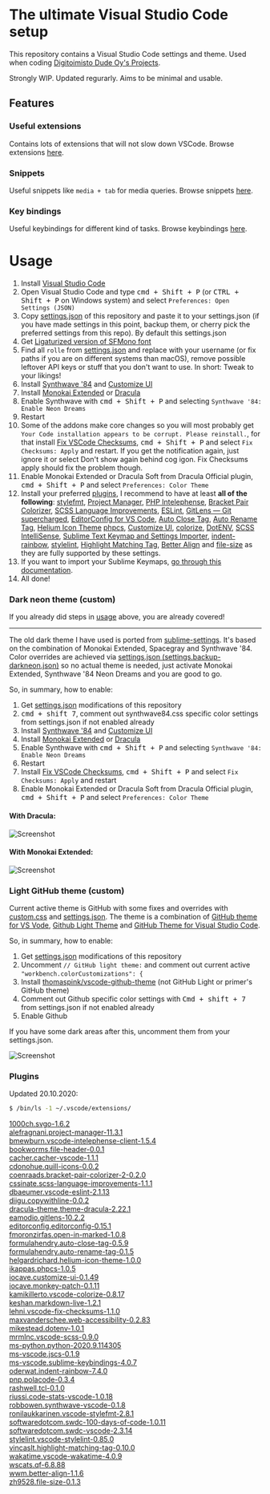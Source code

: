 # The ultimate Visual Studio Code setup

This repository contains a Visual Studio Code settings and theme.
Used when coding [Digitoimisto Dude Oy's Projects](https://github.com/digitoimistodude).

Strongly WIP.
Updated regurarly.
Aims to be minimal and usable.

## Features

### Useful extensions

Contains lots of extensions that will not slow down VSCode. Browse extensions [here](https://github.com/ronilaukkarinen/vscode-settings/tree/master/.vscode/extensions).

### Snippets

Useful snippets like `media + tab` for media queries. Browse snippets [here](https://github.com/ronilaukkarinen/vscode-settings/tree/master/snippets).

### Key bindings

Useful keybindings for different kind of tasks. Browse keybindings [here](https://github.com/ronilaukkarinen/vscode-settings/blob/master/keybindings.json).

# Usage

1. Install [Visual Studio Code](https://code.visualstudio.com/)
2. Open Visual Studio Code and type <kbd>cmd + Shift + P</kbd> (or <kbd>CTRL + Shift + P</kbd> on Windows system) and select `Preferences: Open Settings (JSON)`
3. Copy [settings.json](https://raw.githubusercontent.com/ronilaukkarinen/vscode-settings/master/settings.json) of this repository and paste it to your settings.json (if you have made settings in this point, backup them, or cherry pick the preferred settings from this repo). By default this settings.json
4. Get [Ligaturized version of SFMono font](https://github.com/lemeb/a-better-ligaturizer/blob/master/output-fonts/SFMono.ttf)
5. Find all `rolle` from [settings.json](https://raw.githubusercontent.com/ronilaukkarinen/vscode-settings/master/settings.json) and replace with your username (or fix paths if you are on different systems than macOS), remove possible leftover API keys or stuff that you don't want to use. In short: Tweak to your likings!
6. Install [Synthwave '84](https://marketplace.visualstudio.com/items?itemName=RobbOwen.synthwave-vscode) and [Customize UI](https://marketplace.visualstudio.com/items?itemName=iocave.customize-ui)
7. Install [Monokai Extended](https://marketplace.visualstudio.com/items?itemName=SuperPaintman.monokai-extended) or [Dracula](https://marketplace.visualstudio.com/items?itemName=dracula-theme.theme-dracula)
8. Enable Synthwave with <kbd>cmd + Shift + P</kbd> and selecting `Synthwave '84: Enable Neon Dreams`
9. Restart
10. Some of the addons make core changes so you will most probably get `Your Code installation appears to be corrupt. Please reinstall.`, for that install [Fix VSCode Checksums](https://marketplace.visualstudio.com/items?itemName=lehni.vscode-fix-checksums), <kbd>cmd + Shift + P</kbd> and select `Fix Checksums: Apply` and restart. If you get the notification again, just ignore it or select Don't show again behind cog igon. Fix Checksums apply should fix the problem though.
11. Enable Monokai Extended or Dracula Soft from Dracula Official plugin, <kbd>cmd + Shift + P</kbd> and select `Preferences: Color Theme`
12. Install your preferred [plugins](#plugins), I recommend to have at least **all of the following**: [stylefmt](https://marketplace.visualstudio.com/items?itemName=ronilaukkarinen.vscode-stylefmt), [Project Manager](https://marketplace.visualstudio.com/items?itemName=alefragnani.project-manager), [PHP Intelephense](https://marketplace.visualstudio.com/items?itemName=bmewburn.vscode-intelephense-client), [Bracket Pair Colorizer](https://marketplace.visualstudio.com/items?itemName=coenraads.bracket-pair-colorizer), [SCSS Language Improvements](https://marketplace.visualstudio.com/items?itemName=cssinate.scss-language-improvements), [ESLint](https://marketplace.visualstudio.com/items?itemName=dbaeumer.vscode-eslint), [GitLens — Git supercharged](https://marketplace.visualstudio.com/items?itemName=eamodio.gitlens), [EditorConfig for VS Code](https://marketplace.visualstudio.com/items?itemName=EditorConfig.EditorConfig), [Auto Close Tag](https://marketplace.visualstudio.com/items?itemName=formulahendry.auto-close-tag), [Auto Rename Tag](https://marketplace.visualstudio.com/items?itemName=formulahendry.auto-rename-tag), [Helium Icon Theme](https://marketplace.visualstudio.com/items?itemName=helgardrichard.helium-icon-theme) [phpcs](https://marketplace.visualstudio.com/items?itemName=ikappas.phpcs), [Customize UI](https://marketplace.visualstudio.com/items?itemName=iocave.customize-ui), [colorize](https://marketplace.visualstudio.com/items?itemName=kamikillerto.vscode-colorize), [DotENV](https://marketplace.visualstudio.com/items?itemName=mikestead.dotenv), [SCSS IntelliSense](https://marketplace.visualstudio.com/items?itemName=mrmlnc.vscode-scss), [Sublime Text Keymap and Settings Importer](https://marketplace.visualstudio.com/items?itemName=ms-vscode.sublime-keybindings), [indent-rainbow](https://marketplace.visualstudio.com/items?itemName=oderwat.indent-rainbow), [stylelint](https://marketplace.visualstudio.com/items?itemName=stylelint.vscode-stylelint), [Highlight Matching Tag](https://marketplace.visualstudio.com/items?itemName=vincaslt.highlight-matching-tag), [Better Align](https://marketplace.visualstudio.com/items?itemName=wwm.better-align) and [file-size](https://marketplace.visualstudio.com/items?itemName=zh9528.file-size) as they are fully supported by these settings.
13. If you want to import your Sublime Keymaps, [go through this documentation](https://marketplace.visualstudio.com/items?itemName=ms-vscode.sublime-keybindings).
14. All done!

### Dark neon theme (custom)

If you already did steps in [usage](#usage) above, you are already covered!

--- 

The old dark theme I have used is ported from [sublime-settings](https://github.com/digitoimistodude/sublime-settings). It's based on the combination of Monokai Extended, Spacegray and Synthwave '84. Color overrides are achieved via [settings.json (settings.backup-darkneon.json)](https://github.com/ronilaukkarinen/vscode-settings/blob/master/settings.backup-darkneon.json) so no actual theme is needed, just activate Monokai Extended, Synthwave '84 Neon Dreams and you are good to go.

So, in summary, how to enable:

1. Get [settings.json](https://raw.githubusercontent.com/ronilaukkarinen/vscode-settings/master/settings.json) modifications of this repository
2. <kbd>cmd + shift 7</kbd>, comment out synthwave84.css specific color settings from settings.json if not enabled already
3. Install [Synthwave '84](https://marketplace.visualstudio.com/items?itemName=RobbOwen.synthwave-vscode) and [Customize UI](https://marketplace.visualstudio.com/items?itemName=iocave.customize-ui)
4. Install [Monokai Extended](https://marketplace.visualstudio.com/items?itemName=SuperPaintman.monokai-extended) or [Dracula](https://marketplace.visualstudio.com/items?itemName=dracula-theme.theme-dracula)
5. Enable Synthwave with <kbd>cmd + Shift + P</kbd> and selecting `Synthwave '84: Enable Neon Dreams`
6. Restart
7. Install [Fix VSCode Checksums](https://marketplace.visualstudio.com/items?itemName=lehni.vscode-fix-checksums), <kbd>cmd + Shift + P</kbd> and select `Fix Checksums: Apply` and restart
8. Enable Monokai Extended or Dracula Soft from Dracula Official plugin, <kbd>cmd + Shift + P</kbd> and select `Preferences: Color Theme`

#### With Dracula:
![Screenshot](https://i.imgur.com/yim4rNQ.png "Screenshot")

#### With Monokai Extended:
![Screenshot](https://i.imgur.com/8m8ESKo.png "Screenshot")

### Light GitHub theme (custom)

Current active theme is GitHub with some fixes and overrides with [custom.css](https://github.com/ronilaukkarinen/vscode-settings/blob/master/custom.css) and [settings.json](https://github.com/ronilaukkarinen/vscode-settings/blob/master/settings.json). The theme is a combination of [GitHub theme for VS Vode](https://github.com/primer/github-vscode-theme), [Github Light Theme](https://github.com/chuling/vscode-theme-github-light) and [GitHub Theme for Visual Studio Code](https://github.com/thomaspink/vscode-github-theme).

So, in summary, how to enable:

1. Get [settings.json](https://raw.githubusercontent.com/ronilaukkarinen/vscode-settings/master/settings.json) modifications of this repository
2. Uncomment `// GitHub light theme:` and comment out current active `"workbench.colorCustomizations": {`
3. Install [thomaspink/vscode-github-theme](https://github.com/thomaspink/vscode-github-theme) (not GitHub Light or primer's GitHub theme)
4. Comment out Github specific color settings with <kbd>Cmd + shift + 7</kbd> from settings.json if not enabled already
5. Enable Github

If you have some dark areas after this, uncomment them from your settings.json.

![Screenshot](https://i.imgur.com/X7NYkhm.png "Screenshot")

### Plugins

Updated 20.10.2020:

``` bash
$ /bin/ls -1 ~/.vscode/extensions/
```

<a href="https://marketplace.visualstudio.com/items?itemName=1000ch.svgo">1000ch.svgo-1.6.2</a><br />
<a href="https://marketplace.visualstudio.com/items?itemName=alefragnani.project-manager">alefragnani.project-manager-11.3.1</a><br />
<a href="https://marketplace.visualstudio.com/items?itemName=bmewburn.vscode-intelephense-client">bmewburn.vscode-intelephense-client-1.5.4</a><br />
<a href="https://marketplace.visualstudio.com/items?itemName=bookworms.file-header">bookworms.file-header-0.0.1</a><br />
<a href="https://marketplace.visualstudio.com/items?itemName=cacher.cacher-vscode">cacher.cacher-vscode-1.1.1</a><br />
<a href="https://marketplace.visualstudio.com/items?itemName=cdonohue.quill-icons">cdonohue.quill-icons-0.0.2</a><br />
<a href="https://marketplace.visualstudio.com/items?itemName=coenraads.bracket-pair-colorizer-2">coenraads.bracket-pair-colorizer-2-0.2.0</a><br />
<a href="https://marketplace.visualstudio.com/items?itemName=cssinate.scss-language-improvements">cssinate.scss-language-improvements-1.1.1</a><br />
<a href="https://marketplace.visualstudio.com/items?itemName=dbaeumer.vscode-eslint-">dbaeumer.vscode-eslint-2.1.13</a><br />
<a href="https://marketplace.visualstudio.com/items?itemName=diigu.copywithline">diigu.copywithline-0.0.2</a><br />
<a href="https://marketplace.visualstudio.com/items?itemName=dracula-theme.theme-dracula-">dracula-theme.theme-dracula-2.22.1</a><br />
<a href="https://marketplace.visualstudio.com/items?itemName=eamodio.gitlens">eamodio.gitlens-10.2.2</a><br />
<a href="https://marketplace.visualstudio.com/items?itemName=editorconfig.editorconfig">editorconfig.editorconfig-0.15.1</a><br />
<a href="https://marketplace.visualstudio.com/items?itemName=fmoronzirfas.open-in-marked">fmoronzirfas.open-in-marked-1.0.8</a><br />
<a href="https://marketplace.visualstudio.com/items?itemName=formulahendry.auto-close-tag">formulahendry.auto-close-tag-0.5.9</a><br />
<a href="https://marketplace.visualstudio.com/items?itemName=formulahendry.auto-rename-tag">formulahendry.auto-rename-tag-0.1.5</a><br />
<a href="https://marketplace.visualstudio.com/items?itemName=helgardrichard.helium-icon-theme">helgardrichard.helium-icon-theme-1.0.0</a><br />
<a href="https://marketplace.visualstudio.com/items?itemName=ikappas.phpcs">ikappas.phpcs-1.0.5</a><br />
<a href="https://marketplace.visualstudio.com/items?itemName=iocave.customize-ui">iocave.customize-ui-0.1.49</a><br />
<a href="https://marketplace.visualstudio.com/items?itemName=iocave.monkey-patch">iocave.monkey-patch-0.1.11</a><br />
<a href="https://marketplace.visualstudio.com/items?itemName=kamikillerto.vscode-colorize">kamikillerto.vscode-colorize-0.8.17</a><br />
<a href="https://marketplace.visualstudio.com/items?itemName=keshan.markdown-live">keshan.markdown-live-1.2.1</a><br />
<a href="https://marketplace.visualstudio.com/items?itemName=lehni.vscode-fix-checksums">lehni.vscode-fix-checksums-1.1.0</a><br />
<a href="https://marketplace.visualstudio.com/items?itemName=maxvanderschee.web-accessibility">maxvanderschee.web-accessibility-0.2.83</a><br />
<a href="https://marketplace.visualstudio.com/items?itemName=mikestead.dotenv">mikestead.dotenv-1.0.1</a><br />
<a href="https://marketplace.visualstudio.com/items?itemName=mrmlnc.vscode-scss">mrmlnc.vscode-scss-0.9.0</a><br />
<a href="https://marketplace.visualstudio.com/items?itemName=ms-python.python">ms-python.python-2020.9.114305</a><br />
<a href="https://marketplace.visualstudio.com/items?itemName=ms-vscode.jscs">ms-vscode.jscs-0.1.9</a><br />
<a href="https://marketplace.visualstudio.com/items?itemName=ms-vscode.sublime-keybindings">ms-vscode.sublime-keybindings-4.0.7</a><br />
<a href="https://marketplace.visualstudio.com/items?itemName=oderwat.indent-rainbow">oderwat.indent-rainbow-7.4.0</a><br />
<a href="https://marketplace.visualstudio.com/items?itemName=pnp.polacode">pnp.polacode-0.3.4</a><br />
<a href="https://marketplace.visualstudio.com/items?itemName=rashwell.tcl">rashwell.tcl-0.1.0</a><br />
<a href="https://marketplace.visualstudio.com/items?itemName=riussi.code-stats-vscode-">riussi.code-stats-vscode-1.0.18</a><br />
<a href="https://marketplace.visualstudio.com/items?itemName=robbowen.synthwave-vscode">robbowen.synthwave-vscode-0.1.8</a><br />
<a href="https://marketplace.visualstudio.com/items?itemName=ronilaukkarinen.vscode-stylefmt">ronilaukkarinen.vscode-stylefmt-2.8.1</a><br />
<a href="https://marketplace.visualstudio.com/items?itemName=softwaredotcom.swdc-100-days-of-code">softwaredotcom.swdc-100-days-of-code-1.0.11</a><br />
<a href="https://marketplace.visualstudio.com/items?itemName=softwaredotcom.swdc-vscode">softwaredotcom.swdc-vscode-2.3.14</a><br />
<a href="https://marketplace.visualstudio.com/items?itemName=stylelint.vscode-stylelint">stylelint.vscode-stylelint-0.85.0</a><br />
<a href="https://marketplace.visualstudio.com/items?itemName=vincaslt.highlight-matching-tag">vincaslt.highlight-matching-tag-0.10.0</a><br />
<a href="https://marketplace.visualstudio.com/items?itemName=wakatime.vscode-wakatime">wakatime.vscode-wakatime-4.0.9</a><br />
<a href="https://marketplace.visualstudio.com/items?itemName=wscats.qf">wscats.qf-6.8.88</a><br />
<a href="https://marketplace.visualstudio.com/items?itemName=wwm.better-align">wwm.better-align-1.1.6</a><br />
<a href="https://marketplace.visualstudio.com/items?itemName=zh9528.file-size">zh9528.file-size-0.1.3</a><br />
